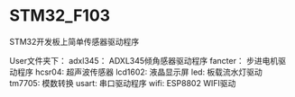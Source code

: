 ﻿# STM32_F103
STM32开发板上简单传感器驱动程序

User文件夹下：
	adxl345：	ADXL345倾角感器驱动程序
	fancter：	步进电机驱动程序
	hcsr04:		超声波传感器
	lcd1602:	液晶显示屏
	led:		板载流水灯驱动
	tm7705:		模数转换
	usart:		串口驱动程序
	wifi:		ESP8802 WIFI驱动